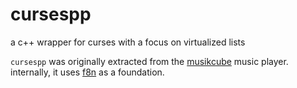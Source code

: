 # cursespp
a c++ wrapper for curses with a focus on virtualized lists

`cursespp` was originally extracted from the [musikcube](https://github.com/clangen/musikcube) music player. internally, it uses [f8n](https://github.com/clangen/f8n) as a foundation.
